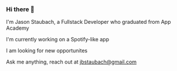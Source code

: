 ### Hi there 👋
I'm Jason Staubach, a Fullstack Developer who graduated from App Academy

I'm currently working on a Spotify-like app

I am looking for new opportunites

Ask me anything, reach out at jbstaubach@gmail.com
<!--
**JasonStaubach/JasonStaubach** is a ✨ _special_ ✨ repository because its `README.md` (this file) appears on your GitHub profile.

Here are some ideas to get you started:

- 🔭 I’m currently working on ...
- 🌱 I’m currently learning ...
- 👯 I’m looking to collaborate on ...
- 🤔 I’m looking for help with ...
- 💬 Ask me about ...
- 📫 How to reach me: ...
- 😄 Pronouns: ...
- ⚡ Fun fact: ...
-->
